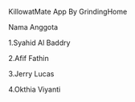 KillowatMate App By GrindingHome

Nama Anggota

1.Syahid Al Baddry

2.Afif Fathin

3.Jerry Lucas

4.Okthia Viyanti
